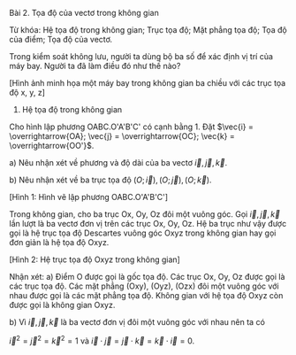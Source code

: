 Bài 2. Tọa độ của vectơ trong không gian

Từ khóa: Hệ tọa độ trong không gian; Trục tọa độ; Mặt phẳng tọa độ; Tọa độ của điểm; Tọa độ của vectơ.

Trong kiểm soát không lưu, người ta dùng bộ ba số để xác định vị trí của máy bay. Người ta đã làm điều đó như thế nào?

[Hình ảnh minh họa một máy bay trong không gian ba chiều với các trục tọa độ x, y, z]

1. Hệ tọa độ trong không gian

Cho hình lập phương OABC.O'A'B'C' có cạnh bằng 1.
Đặt $\vec{i} = \overrightarrow{OA}; \vec{j} = \overrightarrow{OC}; \vec{k} = \overrightarrow{OO'}$.

a) Nêu nhận xét về phương và độ dài của ba vectơ $\vec{i}, \vec{j}, \vec{k}$.

b) Nêu nhận xét về ba trục tọa độ $(O; \vec{i}), (O; \vec{j}), (O; \vec{k})$.

[Hình 1: Hình vẽ lập phương OABC.O'A'B'C']

Trong không gian, cho ba trục Ox, Oy, Oz đôi một vuông góc. Gọi $\vec{i}, \vec{j}, \vec{k}$ lần lượt là ba vectơ đơn vị trên các trục Ox, Oy, Oz. Hệ ba trục như vậy được gọi là hệ trục tọa độ Descartes vuông góc Oxyz trong không gian hay gọi đơn giản là hệ tọa độ Oxyz.

[Hình 2: Hệ trục tọa độ Oxyz trong không gian]

Nhận xét:
a) Điểm O được gọi là gốc tọa độ.
Các trục Ox, Oy, Oz được gọi là các trục tọa độ.
Các mặt phẳng (Oxy), (Oyz), (Ozx) đôi một vuông góc với nhau được gọi là các mặt phẳng tọa độ.
Không gian với hệ tọa độ Oxyz còn được gọi là không gian Oxyz.

b) Vì $\vec{i}, \vec{j}, \vec{k}$ là ba vectơ đơn vị đôi một vuông góc với nhau nên ta có

$\vec{i}^2 = \vec{j}^2 = \vec{k}^2 = 1$ và $\vec{i} \cdot \vec{j} = \vec{j} \cdot \vec{k} = \vec{k} \cdot \vec{i} = 0$.